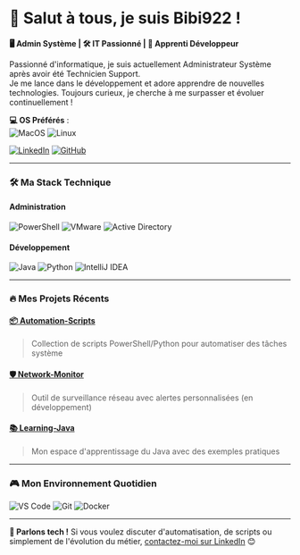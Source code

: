 # 👋 Salut à tous, je suis Bibi922 !

**🖥️ Admin Système | 🛠️ IT Passionné | 🚀 Apprenti Développeur**  

Passionné d'informatique, je suis actuellement Administrateur Système après avoir été Technicien Support.  
Je me lance dans le développement et adore apprendre de nouvelles technologies. Toujours curieux, je cherche à me surpasser et évoluer continuellement !  

**💻 OS Préférés** :  
![MacOS](https://img.shields.io/badge/-MacOS-000000?logo=macos)
![Linux](https://img.shields.io/badge/-Linux-FCC624?logo=linux)

[![LinkedIn](https://img.shields.io/badge/-Discutons_Informatique-0A66C2?logo=linkedin)](https://www.linkedin.com/in/erwin-crespo-ab7327213/)
[![GitHub](https://img.shields.io/badge/-Explorez_mes_Projets-181717?logo=github)](https://github.com/Bibi922)

---

### 🛠️ Ma Stack Technique

#### **Administration**
![PowerShell](https://img.shields.io/badge/-PowerShell-5391FE?logo=powershell)
![VMware](https://img.shields.io/badge/-VMware-607078?logo=vmware)
![Active Directory](https://img.shields.io/badge/-Active_Directory-0078D4?logo=microsoft-active-directory)

#### **Développement**
![Java](https://img.shields.io/badge/-Java-007396?logo=openjdk)
![Python](https://img.shields.io/badge/-Python-3776AB?logo=python)
![IntelliJ IDEA](https://img.shields.io/badge/-IntelliJ-000000?logo=intellij-idea)

---

### 🔥 Mes Projets Récents

#### [📦 Automation-Scripts](https://github.com/Bibi922/Automation-Scripts)
> Collection de scripts PowerShell/Python pour automatiser des tâches système

#### [🛡️ Network-Monitor](https://github.com/Bibi922/Network-Monitor)
> Outil de surveillance réseau avec alertes personnalisées (en développement)

#### [📚 Learning-Java](https://github.com/Bibi922/Learning-Java)
> Mon espace d'apprentissage du Java avec des exemples pratiques

---

### 🎮 Mon Environnement Quotidien
![VS Code](https://img.shields.io/badge/-VS_Code-007ACC?logo=visual-studio-code)
![Git](https://img.shields.io/badge/-Git-F05032?logo=git)
![Docker](https://img.shields.io/badge/-Docker-2496ED?logo=docker)

---

**💬 Parlons tech !** Si vous voulez discuter d'automatisation, de scripts ou simplement de l'évolution du métier, [contactez-moi sur LinkedIn](https://www.linkedin.com/in/erwin-crespo-ab7327213/) 😊
